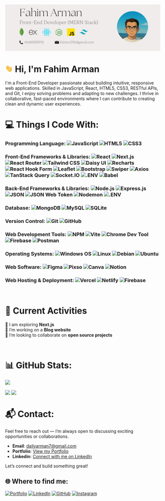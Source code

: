 ![Fahim_Arman_Hero_Section](https://raw.githubusercontent.com/Arman3747/Arman3747/refs/heads/main/images/Hero_Github_03.png)

# <a href="https://fahim-arman.netlify.app/"><img src="https://github.com/Arman3747/Arman3747/blob/main/images/waving.gif?raw=true" width="5%"></a> Hi, I'm Fahim Arman

I'm a Front-End Developer passionate about building intuitive, responsive web applications. Skilled in JavaScript, React, HTML5, CSS3, RESTful APIs, and Git, I enjoy solving problems and adapting to new challenges. I thrive in collaborative, fast-paced environments where I can contribute to creating clean and dynamic user experiences.

# 💻 Things I Code With:

### Programming Language: ![JavaScript](https://img.shields.io/badge/JavaScript-333333?logo=javascript) ![HTML5](https://img.shields.io/badge/HTML5-333333?logo=html5) ![CSS3](https://img.shields.io/badge/CSS3-333333?logo=css)


### Front-End Frameworks & Libraries: ![React](https://img.shields.io/badge/React-333333?logo=react) ![Next.js](https://img.shields.io/badge/Next.js-333333?logo=nextdotjs) ![React Router](https://img.shields.io/badge/React_Router-333333?logo=reactrouter) ![Tailwind CSS](https://img.shields.io/badge/Tailwind_CSS-333333?logo=tailwindcss) ![Daisy UI](https://img.shields.io/badge/Daisy_UI-333333?logo=daisyui) ![Recharts](https://img.shields.io/badge/Recharts-333333?logo=chartdotjs) ![React Hook Form](https://img.shields.io/badge/React_Hook_Form-333333?logo=reacthookform) ![Leaflet](https://img.shields.io/badge/Leaflet-333333?logo=leaflet&logoColor=%23199900) ![Bootstrap](https://img.shields.io/badge/Bootstrap-333333?logo=bootstrap) ![Swiper](https://img.shields.io/badge/Swiper-333333?logo=swiper&logoColor=%236332F6) ![Axios](https://img.shields.io/badge/Axios-333333?logo=axios&logoColor=%235A29E4) ![TanStack Query](https://img.shields.io/badge/TanStack_Query-333333?logo=reactquery) ![Socket.IO](https://img.shields.io/badge/Socket.IO-333333?logo=socketdotio) ![.ENV](https://img.shields.io/badge/.ENV-333333?logo=dotenv) ![Babel](https://img.shields.io/badge/Babel-333333?logo=babel)


### Back-End Frameworks & Libraries: ![Node.js](https://img.shields.io/badge/Node.js-333333?logo=nodedotjs) ![Express.js](https://img.shields.io/badge/Express.js-333333?logo=express) ![JSON](https://img.shields.io/badge/JSON-333333?logo=json) ![JSON Web Token](https://img.shields.io/badge/JSON_Web_Token-333333?logo=jsonwebtokens) ![Nodemon](https://img.shields.io/badge/Nodemon-333333?logo=nodemon) ![.ENV](https://img.shields.io/badge/.ENV-333333?logo=dotenv)


###  Database: ![MongoDB](https://img.shields.io/badge/MongoDB-333333?logo=mongodb) ![MySQL](https://img.shields.io/badge/MySQL-333333?logo=mysql) ![SQLite](https://img.shields.io/badge/SQLite-333333?logo=sqlite&logoColor=%23003B57)


### Version Control: ![Git](https://img.shields.io/badge/Git-333333?logo=git) ![GitHub](https://img.shields.io/badge/GitHub-333333?logo=github)


### Web Development Tools: ![NPM](https://img.shields.io/badge/NPM-333333?logo=npm&logoColor=%23CB3837) ![Vite](https://img.shields.io/badge/Vite-333333?logo=vite) ![Chrome Dev Tool](https://img.shields.io/badge/Chrome_Dev_Tool-333333?logo=googlechrome) ![Firebase](https://img.shields.io/badge/Firebase-333333?logo=firebase&logoColor=%23DD2C00) ![Postman](https://img.shields.io/badge/Postman-333333?logo=postman)


### Operating Systems: ![Windows OS](https://img.shields.io/badge/Windows_OS-333333?logo=windows) ![Linux](https://img.shields.io/badge/Linux-333333?logo=linux) ![Debian](https://img.shields.io/badge/Debian-333333?logo=debian&logoColor=%23A81D33) ![Ubuntu](https://img.shields.io/badge/Ubuntu-333333?logo=ubuntu) 


### Web Software: ![Figma](https://img.shields.io/badge/Figma-333333?logo=figma) ![Pixso](https://img.shields.io/badge/Pixso-333333?logo=pixlr) ![Canva](https://img.shields.io/badge/Canva-333333?logo=canva) ![Notion](https://img.shields.io/badge/Notion-333333?logo=notion)


### Web Hosting & Deployment: ![Vercel](https://img.shields.io/badge/Vercel-333333?logo=vercel) ![Netlify](https://img.shields.io/badge/Netlify-333333?logo=netlify) ![Firebase](https://img.shields.io/badge/Firebase-333333?logo=firebase&logoColor=%23DD2C00)

<br/>

# 📌 Current Activities

🚀 I am exploring **Next.js**  
📝 I’m working on a **Blog website**  
🤝 I’m looking to collaborate on **open source projects**  

<br/>

# 📊 GitHub Stats:

![](https://github-readme-stats.vercel.app/api/top-langs/?username=Arman3747&theme=shadow_blue&hide_border=true&include_all_commits=false&count_private=false&layout=compact) <br/>

![](https://github-readme-stats.vercel.app/api?username=Arman3747&theme=shadow_blue&hide_border=true&include_all_commits=false&count_private=false) ![](https://nirzak-streak-stats.vercel.app/?user=Arman3747&theme=shadow_blue&hide_border=true)


# 📬 Contact: 
Feel free to reach out — I’m always open to discussing exciting opportunities or collaborations.

- **Email**: dailyarman7@gmail.com
- **Portfolio**: [View my Portfolio](https://fahim-arman.netlify.app/)
- **Linkedin**: [Connect with me on LinkedIn](https://au.linkedin.com/in/fahim37)

Let’s connect and build something great!

## 🌐 Where to find me:
[![Portfolio](https://img.shields.io/badge/Portfolio-000000?logo=ntfy)](https://fahim-arman.netlify.app/)
[![LinkedIn](https://img.shields.io/badge/LinkedIn-%230077B5.svg?logo=lobsters)](https://linkedin.com/in/fahim37)
[![GitHub](https://img.shields.io/badge/GitHub-181717?logo=github)](https://github.com/Arman3747)
[![Instagram](https://img.shields.io/badge/Instagram-FF0069?logo=instagram)](https://instagram.com/fahimarman1/)